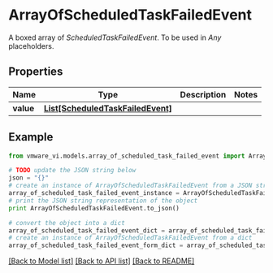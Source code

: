 # ArrayOfScheduledTaskFailedEvent

A boxed array of *ScheduledTaskFailedEvent*. To be used in *Any* placeholders. 

## Properties
Name | Type | Description | Notes
------------ | ------------- | ------------- | -------------
**value** | [**List[ScheduledTaskFailedEvent]**](ScheduledTaskFailedEvent.md) |  | 

## Example

```python
from vmware_vi.models.array_of_scheduled_task_failed_event import ArrayOfScheduledTaskFailedEvent

# TODO update the JSON string below
json = "{}"
# create an instance of ArrayOfScheduledTaskFailedEvent from a JSON string
array_of_scheduled_task_failed_event_instance = ArrayOfScheduledTaskFailedEvent.from_json(json)
# print the JSON string representation of the object
print ArrayOfScheduledTaskFailedEvent.to_json()

# convert the object into a dict
array_of_scheduled_task_failed_event_dict = array_of_scheduled_task_failed_event_instance.to_dict()
# create an instance of ArrayOfScheduledTaskFailedEvent from a dict
array_of_scheduled_task_failed_event_form_dict = array_of_scheduled_task_failed_event.from_dict(array_of_scheduled_task_failed_event_dict)
```
[[Back to Model list]](../README.md#documentation-for-models) [[Back to API list]](../README.md#documentation-for-api-endpoints) [[Back to README]](../README.md)


